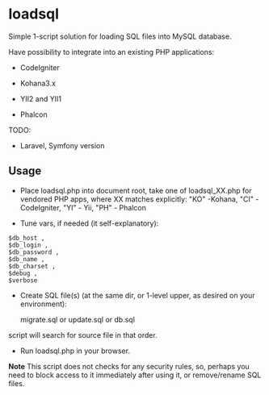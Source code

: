 loadsql
=======

Simple 1-script solution for loading SQL files into MySQL database.

Have possibility to integrate into an existing PHP applications:

- CodeIgniter

- Kohana3.x

- YII2 and YII1

- Phalcon

TODO:

- Laravel, Symfony version

## Usage

* Place loadsql.php into document root, take one of loadsql_XX.php for vendored PHP apps, where XX matches explicitly:
"KO" -Kohana, "CI" - CodeIgniter, "YI" - Yii, "PH" - Phalcon

* Tune vars, if needed (it self-explanatory):

```
$db_host ,
$db_login ,
$db_password ,
$db_name ,
$db_charset ,
$debug ,
$verbose
```

* Create SQL file(s) (at the same dir, or 1-level upper, as desired on your environment):

  migrate.sql or update.sql or db.sql

script will search for source file in that order.

- Run loadsql.php in your browser.

**Note** This script does not checks for any security rules, so, perhaps you need to block access to it immediately after using it, or remove/rename SQL files.
